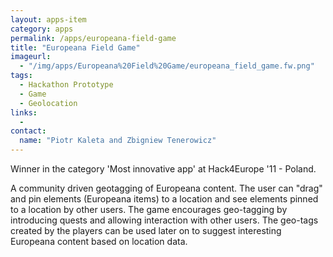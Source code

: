 ```yaml
---
layout: apps-item
category: apps
permalink: /apps/europeana-field-game
title: "Europeana Field Game"
imageurl:
  - "/img/apps/Europeana%20Field%20Game/europeana_field_game.fw.png"
tags:
  - Hackathon Prototype
  - Game
  - Geolocation
links:
  - 
contact: 
  name: "Piotr Kaleta and Zbigniew Tenerowicz"
---
```


Winner in the category 'Most innovative app' at Hack4Europe '11 - Poland.

A community driven geotagging of Europeana content. The user can "drag" and pin elements (Europeana items) to a location and see elements pinned to a location by other users. The game encourages geo-tagging by introducing quests and allowing interaction with other users. The geo-tags created by the players can be used later on to suggest interesting Europeana content based on location data.


